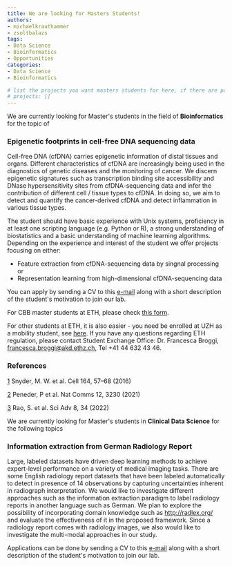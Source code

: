 ```yaml
---
title: We are looking for Masters Students!
authors:
- michaelkrauthammer
- zsoltbalazs
tags: 
- Data Science
- Bioinformatics
- Opportunities
categories:
- Data Science
- Bioinformatics

# list the projects you want masters students for here, if there are pages for them
# projects: []
---
```


We are currently looking for Master's students in the field of **Bioinformatics** for the topic of

### Epigenetic footprints in cell-free DNA sequencing data

Cell-free DNA (cfDNA) carries epigenetic information of distal tissues and organs. Different characteristics of cfDNA are increasingly being used in the diagnostics of genetic diseases and the monitoring of cancer. We discern epigenetic signatures such as transcription binding site accessibility and DNase hypersensitivity sites from cfDNA-sequencing data and infer the contribution of different cell / tissue types to cfDNA. In doing so, we aim to detect and quantify the cancer-derived cfDNA and detect inflammation in various tissue types.

The student should have basic experience with Unix systems, proficiency in at least one scripting language (e.g. Python or R), a strong understanding of biostatistics and a basic understanding of machine learning algorithms.
Depending on the experience and interest of the student we offer projects focusing on either:
- Feature extraction from cfDNA-sequencing data by singnal processing
or
- Representation learning from high-dimensional cfDNA-sequencing data

You can apply by sending a CV to this <a href="#" onclick="u='michael.krauthammer'; d='uzh.ch'; prompt('Copy address to clipboard',u+'@'+d); return false">e-mail</a> along with a short description of the student's motivation to join our lab.

For CBB master students at ETH, please check [this form](https://ethz.ch/content/dam/ethz/special-interest/study-programme-websites/master-cbb-dam/documents/2021_CBB%20Master%20Thesis%20UBas_UZH%20Registration%20Form.pdf).

For other students at ETH, it is also easier - you need be enrolled at UZH as a mobility student, see [here](https://www.uzh.ch/cmsssl/en/studies/application/chmobilityin.html). If you have any questions regarding ETH regulation, please contact Student Exchange Office: Dr. Francesca Broggi, francesca.broggi@akd.ethz.ch, Tel +41 44 632 43 46.

### References
[1](https://www.sciencedirect.com/science/article/pii/S009286741501569X) Snyder, M. W. et al. Cell 164, 57–68 (2016)

[2](https://www.nature.com/articles/s41467-021-23445-w) Peneder, P et al. Nat Comms 12, 3230 (2021) 

[3](https://www.science.org/doi/10.1126/sciadv.abm4358) Rao, S. et al. Sci Adv 8, 34 (2022)


We are currently looking for Master's students in **Clinical Data Science** for the following topics

### Information extraction from German Radiology Report

Large, labeled datasets have driven deep learning methods to achieve expert-level performance on a variety of medical imaging tasks. There are some English radiology report datasets that have been labeled automatically to detect in presence of 14 observations by capturing uncertainties inherent in radiograph interpretation.
We would like to investigate different approaches such as the information extraction paradigm to label radiology reports in another language such as German. We plan to explore the possibility of incorporating domain knowledge such as http://radlex.org/ and evaluate the effectiveness of it in the proposed framework.
Since a radiology report comes with radiology images, we also would like to investigate the multi-modal approaches in our study.

Applications can be done by sending a CV to this <a href="#" onclick="u='michael.krauthammer'; d='uzh.ch'; prompt('Copy address to clipboard',u+'@'+d); return false">e-mail</a> along with a short description of the student's motivation to join our lab.


